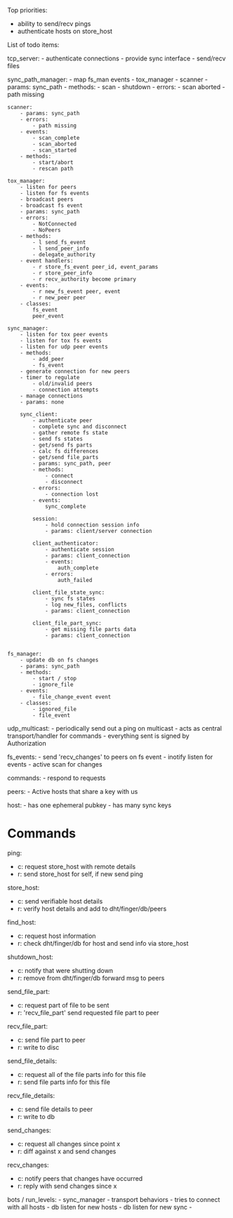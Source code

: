 Top priorities:
- ability to send/recv pings
- authenticate hosts on store_host

List of todo items:

tcp_server:
    - authenticate connections
    - provide sync interface
        - send/recv files

sync_path_manager:
    - map fs_man events 
        - tox_manager
        - scanner
    - params: sync_path
    - methods:
        - scan
        - shutdown
    - errors:
        - scan aborted
        - path missing

    scanner:
        - params: sync_path
        - errors:
            - path missing
        - events:
            - scan_complete
            - scan_aborted
            - scan_started
        - methods:
            - start/abort
            - rescan path
    
    tox_manager:
        - listen for peers
        - listen for fs events
        - broadcast peers
        - broadcast fs event
        - params: sync_path
        - errors:
            - NotConnected
            - NoPeers
        - methods: 
            - l send_fs_event
            - l send_peer_info
            - delegate_authority
        - event handlers:
            - r store_fs_event peer_id, event_params
            - r store_peer_info
            - r recv_authority become primary
        - events:
            - r new_fs_event peer, event
            - r new_peer peer
        - classes:
            fs_event
            peer_event

    sync_manager:
        - listen for tox peer events
        - listen for tox fs events
        - listen for udp peer events
        - methods:
            - add_peer
            - fs_event
        - generate connection for new peers
        - timer to regulate
            - old/invalid peers
            - connection attempts
        - manage connections
        - params: none

        sync_client:
            - authenticate peer
            - complete sync and disconnect
            - gather remote fs state
            - send fs states
            - get/send fs parts
            - calc fs differences
            - get/send file_parts
            - params: sync_path, peer
            - methods:
                - connect
                - disconnect
            - errors:
                - connection lost
            - events:
                sync_complete

            session:
                - hold connection session info
                - params: client/server connection
            
            client_authenticator:
                - authenticate session
                - params: client_connection
                - events:
                    auth_complete
                - errors:
                    auth_failed
            
            client_file_state_sync:
                - sync fs states
                - log new_files, conflicts
                - params: client_connection

            client_file_part_sync:
                - get missing file parts data
                - params: client_connection


    fs_manager:
        - update db on fs changes
        - params: sync_path
        - methods:
            - start / stop
            - ignore_file
        - events:
            - file_change_event event
        - classes:
            - ignored_file
            - file_event

udp_multicast:
    - periodically send out a ping on multicast
    - acts as central transport/handler for commands
    - everything sent is signed by Authorization

fs_events:
    - send 'recv_changes' to peers on fs event
    - inotify listen for events
    - active scan for changes

commands:
    - respond to requests

peers:
    - Active hosts that share a key with us

host:
    - has one ephemeral pubkey
    - has many sync keys

# Commands

ping:
- c: request store_host with remote details
- r: send store_host for self, if new send ping

store_host:
- c: send verifiable host details
- r: verify host details and add to dht/finger/db/peers

find_host:
- c: request host information 
- r: check dht/finger/db for host and send info via store_host

shutdown_host:
- c: notify that were shutting down
- r: remove from dht/finger/db
     forward msg to peers

send_file_part:
- c: request part of file to be sent
- r: 'recv_file_part' send requested file part to peer

recv_file_part:
- c: send file part to peer
- r: write to disc

send_file_details:
- c: request all of the file parts info for this file
- r: send file parts info for this file

recv_file_details:
- c: send file details to peer
- r: write to db

send_changes:
- c: request all changes since point x
- r: diff against x and send changes

recv_changes:
- c: notify peers that changes have occurred
- r: reply with send changes since x


bots / run_levels:
    - sync_manager
    - transport behaviors
    - tries to connect with all hosts
    - db listen for new hosts
    - db listen for new sync
    -  
